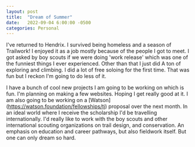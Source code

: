 ```yaml
---
layout: post
title:  "Dream of Summer"
date:   2022-09-04 6:00:00 -0500
categories: Personal
---
```


I've returned to Hendrix. I survived being homeless and a season of Trailwork! I enjoyed it as a job mostly because of the people I got to meet. I got asked by boy scouts if we were doing 'work release' which was one of the funniest things I ever experienced. Other than that I just did A ton of exploring and climbing. I did a lot of free soloing for the first time. That was fun but I reckon I'm going to do less of it.

I have a bunch of cool new projects I am going to be working on which is fun. I'm planning on making a few websites. Hoping I get really good at it. I am also going to be working on a [Watson] (https://watson.foundation/fellowships/tj) proposal over the next month. In an ideal world where I receive the scholarship I'd be travelling internationally. I'd really like to work with the boy scouts and other international scouting organizations on trail design, and conservation. An emphasis on education and career pathways, but also fieldwork itself. But one can only dream so hard.



<!-- I'm now back on campus and I have an apartment which is nice, but I have to do paperwork all day, which is so boring. I'm glad to be back with my friends, but part of me just misses being alone and not having anyone to wait around on. idk i'm prob just too introspective as usual but I just find myself sitting in my apartment a lot of the time waiting for Isaac or Lane to come back home. The only other person I really hang out with frequently is Sam, and Jacks gone this semester so that has only been adding to my lonesomeness. IDK man, maybe I need to pick up a hobby like professional speedrunning, or playing bass, or computer programming. But otherwise parties have been fun when I get invited, or have something to do. -->
